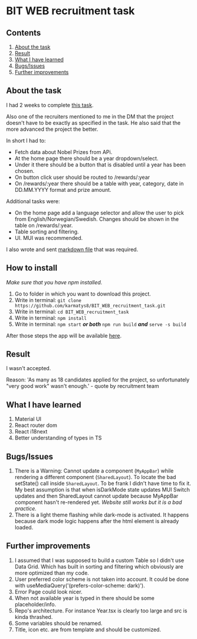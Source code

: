 # BIT WEB recruitment task

## Contents

1. [About the task](#about-the-task)
2. [Result](#result)
3. [What I have learned](#what-i-have-learned)
4. [Bugs/Issues](#bugsissues)
5. [Further improvements](#further-improvements)

## About the task

I had 2 weeks to complete [this task](BitWebTask.pdf).

Also one of the recruiters mentioned to me in the DM that the project doesn't have to be exactly as specified in the task. He also said that the more advanced the project the better.

In short I had to:

* Fetch data about Nobel Prizes from APi.
* At the home page there should be a year dropdown/select.
* Under it there should be a button that is disabled until a year has been chosen.
* On button click user should be routed to /rewards/:year
* On /rewards/:year there should be a table with year, category, date in DD.MM.YYYY format and prize amount.

Additional tasks were:

* On the home page add a language selector and allow the user to pick from English/Norwegian/Swedish. Changes should be shown in the table on /rewards/:year.
* Table sorting and filtering.
* UI. MUI was recommended.

I also wrote and sent [markdown file](sentREADME.md) that was required.

## How to install

*Make sure that you have npm installed.*
1. Go to folder in which you want to download this project.
2. Write in terminal: `git clone https://github.com/karmatys8/BIT_WEB_recruitment_task.git`
3. Write in terminal: `cd BIT_WEB_recruitment_task`
4. Write in terminal: `npm install`
5. Write in terminal: `npm start` ***or both*** `npm run build` ***and*** `serve -s build`

After those steps the app will be available [here](http://localhost:3000).

## Result

I wasn't accepted.

Reason:
'As many as 18 candidates applied for the project, so unfortunately "very good work" wasn't enough.' - quote by recruitment team

## What I have learned

1. Material UI
2. React router dom
3. React i18next
4. Better understanding of types in TS

## Bugs/Issues

1. There is a Warning: Cannot update a component (`MyAppBar`) while rendering a different component (`SharedLayout`). To locate the bad setState() call inside `SharedLayout`. To be frank I didn't have time to fix it. My best assumption is that when isDarkMode state updates MUI Switch updates and then SharedLayout cannot update because MyAppBar component hasn't re-rendered yet. *Website still works but it is a bad practice.*
2. There is a light theme flashing while dark-mode is activated. It happens because dark mode logic happens after the html element is already loaded.

## Further improvements

1. I assumed that I was supposed to build a custom Table so I didn't use Data Grid. Which has built in sorting and filtering which obviously are more optimized than my code.
2. User preferred color scheme is not taken into account. It could be done with useMediaQuery('(prefers-color-scheme: dark)').
3. Error Page could look nicer.
4. When not available year is typed in there should be some placeholder/info.
5. Repo's architecture. For instance Year.tsx is clearly too large and src is kinda thrashed.
6. Some variables should be renamed.
7. Title, icon etc. are from template and should be customized.